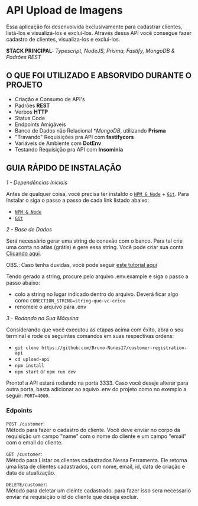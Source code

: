 # API Upload de Imagens

Essa aplicação foi desenvolvida exclusivamente para cadastrar clientes, listá-los e visualizá-los e exclui-los. Através dessa API você consegue fazer cadastro de clientes, visualiza-los e exclui-los.


**STACK PRINCIPAL:** *Typescript, NodeJS, Prisma, Fastify, MongoDB & Padrões REST*

## O QUE FOI UTILIZADO E ABSORVIDO DURANTE O PROJETO

- Criação e Consumo de API's
- Padrões **REST**
- Verbos **HTTP**
- Status Code
- Endpoints Amigáveis
- Banco de Dados não Relacional **MongoDB*, utilizando **Prisma**
- "Travando" Requisições pra API com **fastifycors**
- Variáveis de Ambiente com **DotEnv**
- Testando Requisição pra API com **Insominia**

## GUIA RÁPIDO DE INSTALAÇÃO

*1 - Dependências Iniciais*

Antes de qualquer coisa, você precisa ter instaldo o [`NPM & Node`](https://nodejs.org/en/) + [`Git`](https://git-scm.com/). Para Instalar o  siga o passo a passo de cada link listado abaixo:


- [`NPM & Node`](https://nodejs.org/en/)
- [`Git`](https://git-scm.com/)

*2 - Base de Dados*

Será necessário gerar uma string de conexão com o banco. Para tal crie uma conta no atlas (grátis) e gere essa string. Você pode criar sua conta [Clicando aqui](https://www.mongodb.com/cloud/atlas/register).

OBS.: Caso tenha duvidas, você pode seguir [este tutorial aqui](https://medium.com/reprogramabr/conectando-no-banco-de-dados-cloud-mongodb-atlas-bca63399693f)

Tendo gerado a string, procure pelo arquivo .env.example e siga o passo a passo abaixo:

- colo a string no lugar indicado dentro do arquivo. Deverá ficar algo como `CONECTION_STRING=string-que-vc-criou`
- renomeie o arquivo para .env

*3 - Rodando na Sua Máquina*

Considerando que você executou as etapas acima com êxito, abra o seu terminal e rode os seguintes comandos em suas respectivas ordens:

- `git clone https://github.com/Bruno-Nunes17/customer-registration-api`
- `cd upload-api`
- `npm install`
- `npm start` or `npm run dev`

Pronto! a API estará rodando na porta 3333. Caso você deseje alterar para outra porta, basta adicionar ao aquivo .env do projeto como no exemplo a seguir: `PORT=4000`.
### Edpoints

`POST /customer`: <br/>
Método para fazer o cadastro do cliente. Você deve enviar no corpo da requisição um campo "name" com o nome do cliente e um campo "email" com o email do cliente. <br/>

`GET /customer`:  <br/>
Método para Listar os clientes cadastrados Nessa Ferramenta. Ele retorna uma lista de clientes cadastrados, com nome, email, id, data de criação e data de atualização. <br/>

`DELETE/customer`:  <br/>
Método para deletar um cleinte cadastrado. para fazer isso sera necessario enviar na requisição o id do cliente que deseja excluir. <br/>
